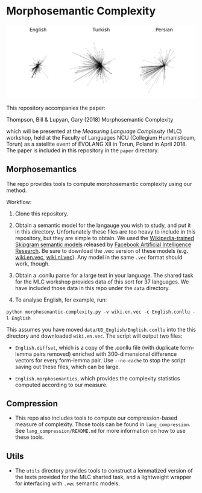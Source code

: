 # Morphosemantic Complexity

![alt text](paper/arrows.png)

This repository accompanies the paper:

Thompson, Bill & Lupyan, Gary (2018) Morphosemantic Complexity

which will be presented at the *Measuring Language Complexity* (MLC) workshop, held at the Faculty of Languages NCU (Collegium Humanisticum, Torun) as a satellite event of EVOLANG XII in Torun, Poland in April 2018. The paper is included in this repository in the ```paper``` directory. 

## Morphosemantics

The repo provides tools to compute morphosemantic complexity using our method.

Workflow:

1. Clone this repository.

2. Obtain a semantic model for the langauge you wish to study, and put it in this directory. Unfortunately these files are too heavy to include in this repository, but they are simple to obtain. We used the [Wikipedia-trained Skipgram semantic models](https://github.com/facebookresearch/fastText/blob/master/pretrained-vectors.md) released by [Facebook Artificial Intelligence Research](https://research.fb.com/category/facebook-ai-research-fair/). Be sure to download the .vec version of these models (e.g. [wiki.en.vec](https://s3-us-west-1.amazonaws.com/fasttext-vectors/wiki.en.vec), [wiki.nl.vec](https://s3-us-west-1.amazonaws.com/fasttext-vectors/wiki.nl.vec)). Any model in the same ```.vec``` format should work, though.
 
3. Obtain a .conllu parse for a large text in your language. The shared task for the MLC workshop provides data of this sort for 37 languages. We have included those data in this repo under the ```data``` directory.  

4. To analyse English, for example, run:

```python morphosemantic-complexity.py -v wiki.en.vec -c English.conllu -l English```

This assumes you have moved ```data/UD_English/English.conllu``` into the this directory and downloaded ```wiki.en.vec```. The script will output two files:

- ```English.diffset```, which is a copy of the .conllu file (with duplicate form-lemma pairs removed) enriched with 300-dimensional difference vectors for every form-lemma pair. Use ```--no-cache``` to stop the script saving out these files, which can be large.

- ```English.morphosemantics```, which provides the complexity statistics computed according to our measure.


## Compression

- This repo also includes tools to compute our compression-based measure of complexity. Those tools can be found in ```lang_compression```. See ```lang_compression/README.md``` for more information on how to use these tools.


## Utils 

- The ```utils``` directory provides tools to construct a lemmatized version of the texts provided for the MLC sharted task, and a lightweight wrapper for interfacing with ```.vec``` semantic models. 
